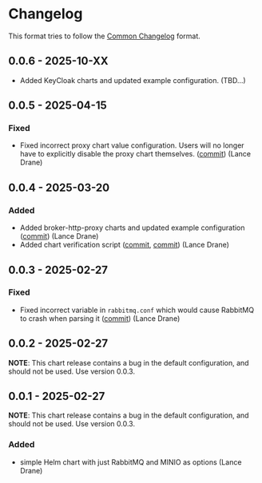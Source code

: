 # Changelog

This format tries to follow the [Common Changelog](https://common-changelog.org/) format.

## 0.0.6 - 2025-10-XX

- Added KeyCloak charts and updated example configuration. (TBD...)

## 0.0.5 - 2025-04-15

### Fixed

- Fixed incorrect proxy chart value configuration. Users will no longer have to explicitly disable the proxy chart themselves. ([commit](https://github.com/INTERSECT-SDK/helm-charts/commit/9f39e56deb3f0e66701473081bfed26f7ed559b2)) (Lance Drane)

## 0.0.4 - 2025-03-20

### Added

- Added broker-http-proxy charts and updated example configuration ([commit](https://github.com/INTERSECT-SDK/helm-charts/commit/fcdc2d468746d46c3923c9f96382fabe31787685)) (Lance Drane)
- Added chart verification script ([commit](https://github.com/INTERSECT-SDK/helm-charts/commit/fcdc2d468746d46c3923c9f96382fabe31787685), [commit](https://github.com/INTERSECT-SDK/helm-charts/commit/379513ae2d33b60ca71a789aede295e7c8c55566)) (Lance Drane)

## 0.0.3 - 2025-02-27

### Fixed

- Fixed incorrect variable in `rabbitmq.conf` which would cause RabbitMQ to crash when parsing it ([commit](https://github.com/INTERSECT-SDK/helm-charts/commit/80cb8997d19343712ccbaba5cbd366ef755654c7)) (Lance Drane)

## 0.0.2 - 2025-02-27

**NOTE**: This chart release contains a bug in the default configuration, and should not be used. Use version 0.0.3.

## 0.0.1 - 2025-02-27

**NOTE**: This chart release contains a bug in the default configuration, and should not be used. Use version 0.0.3.

### Added
- simple Helm chart with just RabbitMQ and MINIO as options (Lance Drane)
